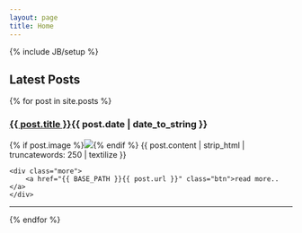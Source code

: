 ```yaml
---
layout: page
title: Home
---
```

{% include JB/setup %}

<h2>Latest Posts</h2>

{% for post in site.posts %}
<div class="post">
	<h3><a href="{{ BASE_PATH }}{{ post.url }}">{{ post.title }}</a><span class="date">{{ post.date | date_to_string }}</span></h3>
	{% if post.image %}<a href="{{ BASE_PATH }}{{ post.url }}"><img src="{{ post.image }}" /></a>{% endif %}
	{{ post.content | strip_html | truncatewords: 250 | textilize }}

	<div class="more">
		<a href="{{ BASE_PATH }}{{ post.url }}" class="btn">read more..</a>
	</div>
</div>
<hr/>
{% endfor %}